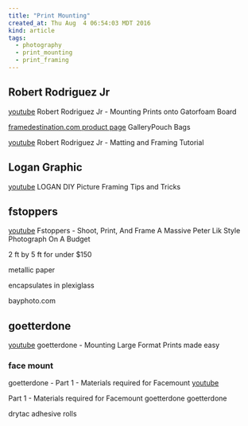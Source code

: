 ```yaml
---
title: "Print Mounting"
created_at: Thu Aug  4 06:54:03 MDT 2016
kind: article
tags:
  - photography
  - print_mounting
  - print_framing
---
```


## Robert Rodriguez Jr

<a href="https://www.youtube.com/watch?v=BsG4TWdvtxA" target="_blank">youtube</a>
Robert Rodriguez Jr - Mounting Prints onto Gatorfoam Board


<a href="https://www.framedestination.com/gallery-pouch.html" target="_blank">framedestination.com product page</a>
GalleryPouch Bags

<a href="https://www.youtube.com/watch?v=3n2ossog5Ns" target="_blank">youtube</a>
Robert Rodriguez Jr - Matting and Framing Tutorial

## Logan Graphic

<a href="https://www.youtube.com/watch?v=eBBJVOyIfbs" target="_blank">youtube</a>
LOGAN DIY Picture Framing Tips and Tricks

## fstoppers

<a href="https://www.youtube.com/watch?v=FILxBHWR-GQ" target="_blank">youtube</a>
Fstoppers - Shoot, Print, And Frame A Massive Peter Lik Style Photograph On A Budget

2 ft by 5 ft for under $150

metallic paper

encapsulates in plexiglass

bayphoto.com


## goetterdone

<a href="https://www.youtube.com/watch?v=T7XCsmVe6I8" target="_blank">youtube</a>
goetterdone - Mounting Large Format Prints made easy


### face mount

goetterdone - Part 1 - Materials required for Facemount
<a href="" target="_blank">youtube</a>


Part 1 - Materials required for Facemount
goetterdone
goetterdone 

drytac adhesive rolls

<!--
html boilerplate
<a href="" target="_blank"></a>
<a name=""></a>
<img src="" width="400px">
<ul>
  <li></li>
</ul>
<pre>
</pre>
<pre><code>
</code></pre>
-->
